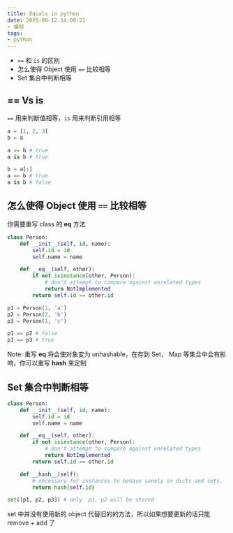 ```yaml
---
title: Equals in python
date: 2020-06-12 14:00:21
- 编程
tags:
- python
---
```


* `==` 和 `is` 的区别
* 怎么使得 Object 使用 `==` 比较相等
* Set 集合中判断相等

## == Vs is

`==` 用来判断值相等，`is` 用来判断引用相等

```python
a = [1, 2, 3]
b = a

a == b # true
a is b # true

b = a[:]
a == b # true
a is b # false
```

## 怎么使得 Object 使用 `==` 比较相等

你需要重写 class 的 __eq__ 方法

```python
class Person:
    def __init__(self, id, name):
        self.id = id
        self.name = name

    def __eq__(self, other):
        if not isinstance(other, Person):
            # don't attempt to compare against unrelated types
            return NotImplemented
        return self.id == other.id

p1 = Person(1, 'a')
p2 = Person(2, 'b')
p3 = Person(1, 'c')

p1 == p2 # false
p1 == p3 # true
```

Note: 重写 __eq__ 将会使对象变为 unhashable，在存到 Set， Map 等集合中会有影响，你可以重写 __hash__ 来定制

## Set 集合中判断相等

```python
class Person:
    def __init__(self, id, name):
        self.id = id
        self.name = name

    def __eq__(self, other):
        if not isinstance(other, Person):
            # don't attempt to compare against unrelated types
            return NotImplemented
        return self.id == other.id

    def __hash__(self):
        # necessary for instances to behave sanely in dicts and sets.
        return hash(self.id)

set([p1, p2, p3]) # only  p1, p2 will be stored
```

set 中并没有使用新的 object 代替旧的的方法，所以如果想要更新的话只能 remove + add 了
